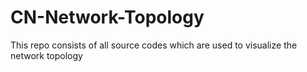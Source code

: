 # CN-Network-Topology
This repo consists of all source codes which are used to visualize the network topology
